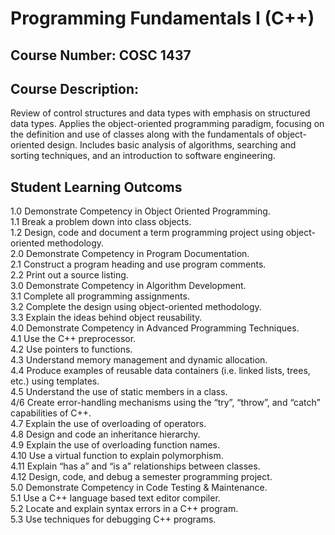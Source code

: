 # Programming Fundamentals I (C++)
## Course Number: COSC 1437

## Course Description:
Review of control structures and data types with emphasis on structured data types. Applies the object-oriented programming paradigm, focusing on the definition and use of classes along with the fundamentals of object-oriented design. Includes basic analysis of algorithms, searching and sorting techniques, and an introduction to software engineering.

## Student Learning Outcoms
1.0	Demonstrate Competency in Object Oriented Programming.  
    1.1	Break a problem down into class objects.  
    1.2	Design, code and document a term programming project using object-oriented methodology.  
2.0 Demonstrate Competency in Program Documentation.  
    2.1	Construct a program heading and use program comments.  
    2.2	Print out a source listing.  
3.0	Demonstrate Competency in Algorithm Development.  
    3.1	Complete all programming assignments.  
    3.2	Complete the design using object-oriented methodology.  
    3.3	Explain the ideas behind object reusability.  
4.0	Demonstrate Competency in Advanced Programming Techniques.  
    4.1	Use the C++ preprocessor.  
    4.2	Use pointers to functions.  
    4.3	Understand memory management and dynamic allocation.  
    4.4	Produce examples of reusable data containers (i.e. linked lists, trees, etc.) using templates.  
    4.5	Understand the use of static members in a class.  
    4/6	Create error-handling mechanisms using the “try”, “throw”, and “catch” capabilities of C++.  
    4.7	Explain the use of overloading of operators.  
    4.8	Design and code an inheritance hierarchy.  
    4.9	Explain the use of overloading function names.  
    4.10	Use a virtual function to explain polymorphism.  
    4.11	Explain “has a” and “is a” relationships between classes.  
    4.12	Design, code, and debug a semester programming project.  
5.0	Demonstrate Competency in Code Testing & Maintenance.  
    5.1	Use a C++ language based text editor compiler.  
    5.2	Locate and explain syntax errors in a C++ program.  
    5.3	Use techniques for debugging C++ programs.  